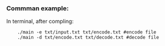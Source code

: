 ### Commman example:

In terminal, after compling:

```shell
	./main -e txt/input.txt txt/encode.txt #encode file
	./main -d txt/encode.txt txt/decode.txt #decode file